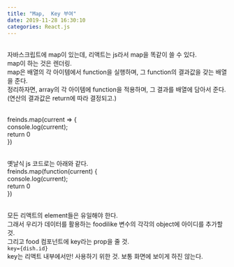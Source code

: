 ```yaml
---
title: "Map,  Key 부여"
date: 2019-11-28 16:30:10
categories: React.js
---
```

<br>
자바스크립트에 map이 있는데, 리액트는 js라서 map을 똑같이 쓸 수 있다. <br>
map이 하는 것은 렌더링.<br>
map은 배열의 각 아이템에서 function을 실행하며, 그 function의 결과값을 갖는 배열을 준다.<br>
정리하자면, array의 각 아이템에 function을 적용하며, 그 결과를 배열에 담아서 준다.(연산의 결과값은 return에 따라 결정되고.)<br><br>

freinds.map(current => {  <br>
	console.log(current);  <br>
	return 0  <br>
    })  <br><br>

옛날식 js 코드로는 아래와 같다. <br>
freinds.map(function(current) {  <br>
	console.log(current);  <br>
	return 0  <br>
    })  <br><br>

모든 리액트의 element들은 유일해야 한다.<br>
그래서 우리가 데이터를 활용하는 foodilike 변수의 각각의 object에 아이디를 추가할 것.<br>
그리고 food 컴포넌트에 key라는 prop을 줄 것.<br>
```key={dish.id}```<br>
key는 리액트 내부에서만! 사용하기 위한 것. 보통 화면에 보이게 하진 않는다.<br><br>

